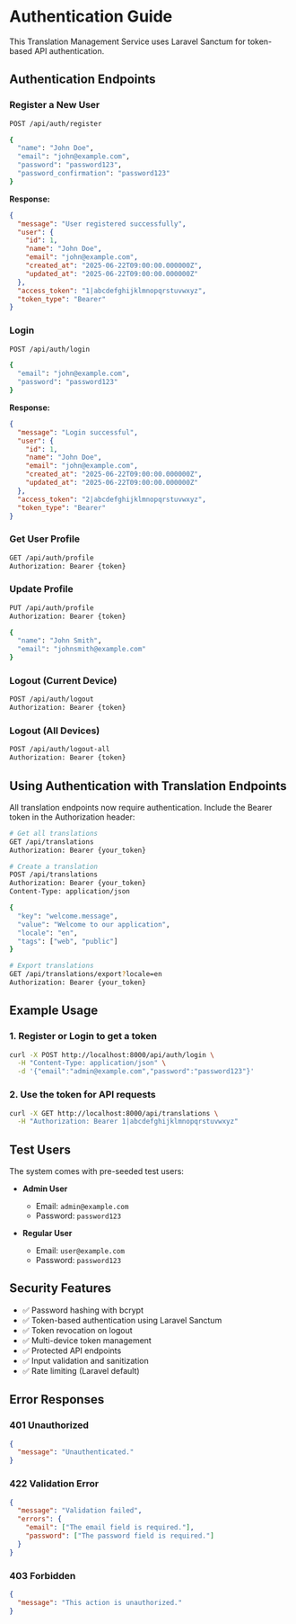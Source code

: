 # Authentication Guide

This Translation Management Service uses Laravel Sanctum for token-based API authentication.

## Authentication Endpoints

### Register a New User
```bash
POST /api/auth/register

{
  "name": "John Doe",
  "email": "john@example.com",
  "password": "password123",
  "password_confirmation": "password123"
}
```

**Response:**
```json
{
  "message": "User registered successfully",
  "user": {
    "id": 1,
    "name": "John Doe",
    "email": "john@example.com",
    "created_at": "2025-06-22T09:00:00.000000Z",
    "updated_at": "2025-06-22T09:00:00.000000Z"
  },
  "access_token": "1|abcdefghijklmnopqrstuvwxyz",
  "token_type": "Bearer"
}
```

### Login
```bash
POST /api/auth/login

{
  "email": "john@example.com",
  "password": "password123"
}
```

**Response:**
```json
{
  "message": "Login successful",
  "user": {
    "id": 1,
    "name": "John Doe",
    "email": "john@example.com",
    "created_at": "2025-06-22T09:00:00.000000Z",
    "updated_at": "2025-06-22T09:00:00.000000Z"
  },
  "access_token": "2|abcdefghijklmnopqrstuvwxyz",
  "token_type": "Bearer"
}
```

### Get User Profile
```bash
GET /api/auth/profile
Authorization: Bearer {token}
```

### Update Profile
```bash
PUT /api/auth/profile
Authorization: Bearer {token}

{
  "name": "John Smith",
  "email": "johnsmith@example.com"
}
```

### Logout (Current Device)
```bash
POST /api/auth/logout
Authorization: Bearer {token}
```

### Logout (All Devices)
```bash
POST /api/auth/logout-all
Authorization: Bearer {token}
```

## Using Authentication with Translation Endpoints

All translation endpoints now require authentication. Include the Bearer token in the Authorization header:

```bash
# Get all translations
GET /api/translations
Authorization: Bearer {your_token}

# Create a translation
POST /api/translations
Authorization: Bearer {your_token}
Content-Type: application/json

{
  "key": "welcome.message",
  "value": "Welcome to our application",
  "locale": "en",
  "tags": ["web", "public"]
}

# Export translations
GET /api/translations/export?locale=en
Authorization: Bearer {your_token}
```

## Example Usage

### 1. Register or Login to get a token
```bash
curl -X POST http://localhost:8000/api/auth/login \
  -H "Content-Type: application/json" \
  -d '{"email":"admin@example.com","password":"password123"}'
```

### 2. Use the token for API requests
```bash
curl -X GET http://localhost:8000/api/translations \
  -H "Authorization: Bearer 1|abcdefghijklmnopqrstuvwxyz"
```

## Test Users

The system comes with pre-seeded test users:

- **Admin User**
  - Email: `admin@example.com`
  - Password: `password123`

- **Regular User**
  - Email: `user@example.com`
  - Password: `password123`

## Security Features

- ✅ Password hashing with bcrypt
- ✅ Token-based authentication using Laravel Sanctum
- ✅ Token revocation on logout
- ✅ Multi-device token management
- ✅ Protected API endpoints
- ✅ Input validation and sanitization
- ✅ Rate limiting (Laravel default)

## Error Responses

### 401 Unauthorized
```json
{
  "message": "Unauthenticated."
}
```

### 422 Validation Error
```json
{
  "message": "Validation failed",
  "errors": {
    "email": ["The email field is required."],
    "password": ["The password field is required."]
  }
}
```

### 403 Forbidden
```json
{
  "message": "This action is unauthorized."
}
``` 